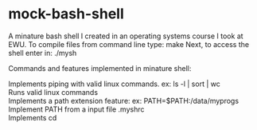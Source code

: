 # mock-bash-shell
A minature bash shell I created in an operating systems course I took at EWU.
To compile files from command line type: make
Next, to access the shell enter in: ./mysh

Commands and features implemented in minature shell:

Implements piping with valid linux commands. ex: ls -l | sort | wc  
Runs valid linux commands  
Implements a path extension feature: ex: PATH=$PATH:/data/myprogs  
Implement PATH from a input file .myshrc  
Implements cd  
